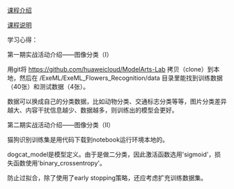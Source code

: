 [课程介绍](https://shimo.im/docs/FTRMKWzZ0t01ik02/read)


[课程说明](https://github.com/huaweicloud/ModelArts-Lab/issues/49)


学习心得：


第一期实战活动介绍——图像分类（I）

  用git将 https://github.com/huaweicloud/ModelArts-Lab 拷贝（clone）到本地，然后在 /ExeML/ExeML_Flowers_Recognition/data 目录里能找到训练数据（40张）和测试数据（4张）。

  数据可以换成自己的分类数据，比如动物分类、交通标志分类等等，图片分类差异越大、内容干扰信息越少、数据越多，则训练出的模型会更好。


第二期实战活动介绍——图像分类（II）


  猫狗识别训练集是用代码下载到notebook运行环境本地的。

  dogcat_model是模型定义。由于是做二分类，因此激活函数选用'sigmoid'，损失函数使用'binary_crossentropy'。

  防止过拟合，除了使用了early stopping策略，还应考虑扩充训练数据集。
